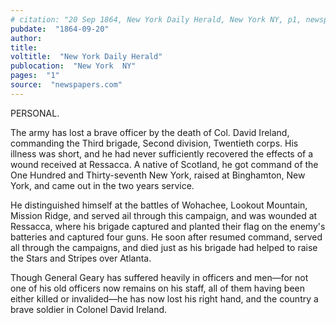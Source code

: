 ```yaml
---
# citation: "20 Sep 1864, New York Daily Herald, New York NY, p1, newspapers.com."
pubdate:  "1864-09-20"
author: 
title: 
voltitle:  "New York Daily Herald"
publocation:  "New York  NY"
pages:  "1"
source:  "newspapers.com"
---
```

PERSONAL. 

The army has lost a brave officer by the death of Col. David Ireland, commanding the Third brigade, Second division, Twentieth corps. His illness was short, and he had never sufficiently recovered the effects of a wound received at Ressacca. A native of Scotland, he got command of the One Hundred and Thirty-seventh New York, raised at Binghamton, New York, and came out in the two years service. 

He distinguished himself at the battles of Wohachee, Lookout Mountain, Mission Ridge, and served ail through this campaign, and was wounded at Ressacca, where his brigade captured and planted their flag on the enemy's batteries and captured four guns. He soon after resumed command, served all through the campaigns, and died just as his brigade had helped to raise the Stars and Stripes over Atlanta. 

Though General Geary has suffered heavily in officers and men—for not one of his old officers now remains on his staff, all of them having been either killed or invalided—he has now lost his right hand, and the country a brave soldier in Colonel David Ireland.

